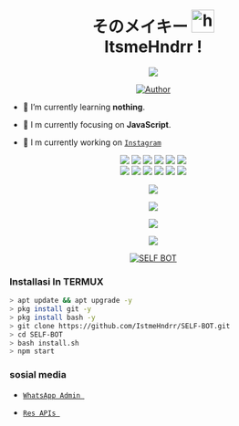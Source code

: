 <h1 align="center">そのメイキー <img src="https://user-images.githubusercontent.com/1303154/88677602-1635ba80-d120-11ea-84d8-d263ba5fc3c0.gif" width="40px" alt="hi"><br>ItsmeHndrr !</h1>

<p align="center">
<img src="https://i.ibb.co/6yq6tzb/webb.jpg"/>
</p>
<p align="center">
  <a href="https://github.com/ItsmeHndrr"><img title="Author" src="https://img.shields.io/badge/Author-ItsmeHndrr-red.svg?style=for-the-badge&logo=github"></a>
  <a name=hendra759&label=VIEWS&style=flat-square&color=orange" />

</p>

- 🌱 I’m currently learning **nothing**.

- 👀 I m currently focusing on **JavaScript**.

- 📝 I m currently working on [`Instagram`](https://www.instagram.com/Hndrmdhn_/) 


<p align="center">
  <img src="https://img.shields.io/badge/-JavaScript-black?style=flat-square&logo=javascript" />
  <img src="https://img.shields.io/badge/-Node.js-black?style=flat-square&logo=Node.js" />
  <img src="https://img.shields.io/badge/-HTML5-black?style=flat-square&logo=html5&logoColor=e34f26" />
  <img src="https://img.shields.io/badge/-CSS3-black?style=flat-square&logo=css3&logoColor=1572b6" />
  <img src="https://img.shields.io/badge/-Git-black?style=flat-square&logo=git" />
  <img src="https://img.shields.io/badge/-GitHub-black?style=flat-square&logo=github" /> <br>
  <img src="https://img.shields.io/badge/-Python-black?style=flat-square&logo=python" />
  <img src="https://img.shields.io/badge/-React-black?style=flat-square&logo=react" />
  <img src="https://img.shields.io/badge/-Redux-black?style=flat-square&logo=redux" />
  <img src="https://img.shields.io/badge/-Windows-black?style=flat-square&logo=windows" />
  <img src="https://img.shields.io/badge/-VS_Code-black?style=flat-square&logo=visual-studio-code" />
  <img src="https://img.shields.io/badge/-SQLite3-black?style=flat-square&logo=sqlite" />
</p>

<p align="center">
  <a href="https://github.com/ItsmeHndrr"><img src="https://github-readme-stats.vercel.app/api?username=ItsmeHndrr&bg_color=30,e96443,904e95&title_color=fff&text_color=fff&icon_color=fff&hide_border=true&show_icons=true" /></a>
</p>

<p align="center">
  <a href="https://github.com/ItsmeHndrr"><img src="https://github-readme-stats.vercel.app/api/top-langs?username=ItsmeHndrr&bg_color=30,e96443,904e95&title_color=fff&text_color=fff&hide_border=true&show_icons=true&layout=compact" /></a>
</p>

<p align="center">
  <a href="https://github.com/ryo-ma/github-profile-trophy"><img src="https://github-profile-trophy.vercel.app/?username=ItsmeHndrr&theme=onedark" /></a>
</p>

<p align="center">
   <img src="https://github-readme-streak-stats.herokuapp.com/?user=ItsmeHndrr" />
</p>

<p align="center">
  <a href="#"><img title="SELF BOT" src="https://img.shields.io/badge/SELF BOT-green?colorA=%23ff0000&colorB=%23017e40&style=for-the-badge"></a>

</p> 

### Installasi In TERMUX

```bash
> apt update && apt upgrade -y
> pkg install git -y
> pkg install bash -y
> git clone https://github.com/IstmeHndrr/SELF-BOT.git
> cd SELF-BOT
> bash install.sh
> npm start
```

### sosial media


* [`WhatsApp Admin `](https://wa.me/6289652903288)

* [`Res APIs `](https://api.herokuapp.com/)


